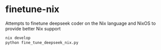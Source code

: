 # finetune-nix

Attempts to finetune deepseek coder on the Nix language and NixOS to provide better Nix support


```bash
nix develop
python fine_tune_deepseek_nix.py
```
